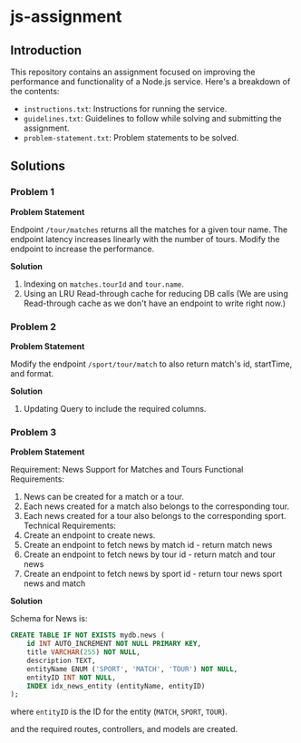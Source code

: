 # js-assignment

## Introduction

This repository contains an assignment focused on improving the performance and functionality of a Node.js service. Here's a breakdown of the contents:

- `instructions.txt`: Instructions for running the service.
- `guidelines.txt`: Guidelines to follow while solving and submitting the assignment.
- `problem-statement.txt`: Problem statements to be solved.

## Solutions

### Problem 1

**Problem Statement**

Endpoint `/tour/matches` returns all the matches for a given tour name. The endpoint latency increases linearly with the number of tours. Modify the endpoint to increase the performance.

**Solution**

1. Indexing on `matches.tourId` and `tour.name`.
2. Using an LRU Read-through cache for reducing DB calls (We are using Read-through cache as we don't have an endpoint to write right now.)

### Problem 2

**Problem Statement**

Modify the endpoint `/sport/tour/match` to also return match's id, startTime, and format.

**Solution**

1. Updating Query to include the required columns.

### Problem 3

**Problem Statement**

Requirement: News Support for Matches and Tours
Functional Requirements:
   1. News can be created for a match or a tour.
   2. Each news created for a match also belongs to the corresponding tour.
   3. Each news created for a tour also belongs to the corresponding sport.
Technical Requirements:
   1. Create an endpoint to create news.
   2. Create an endpoint to fetch news by match id - return match news
   3. Create an endpoint to fetch news by tour id - return match and tour news
   4. Create an endpoint to fetch news by sport id - return tour news sport news and match

**Solution**

Schema for News is:

```sql
CREATE TABLE IF NOT EXISTS mydb.news (
    id INT AUTO_INCREMENT NOT NULL PRIMARY KEY,
    title VARCHAR(255) NOT NULL,
    description TEXT,
    entityName ENUM ('SPORT', 'MATCH', 'TOUR') NOT NULL,
    entityID INT NOT NULL,
    INDEX idx_news_entity (entityName, entityID)
);
```


where `entityID` is the ID for the entity (`MATCH`, `SPORT`, `TOUR`).

and the required routes, controllers, and models are created.
